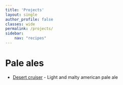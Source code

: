 ```yaml
---
title: 'Projects'
layout: single
author_profile: false
classes: wide
permalink: /projects/
sidebar:
    nav: "recipes"
---
```

# Pale ales
- [Desert cruiser](/recipes/desert_cruiser) - Light and malty american pale ale